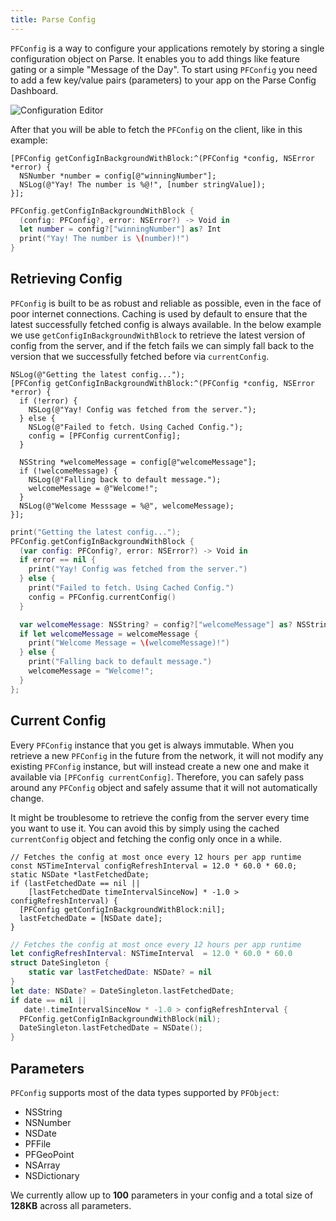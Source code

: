 ```yaml
---
title: Parse Config
---
```


`PFConfig` is a way to configure your applications remotely by storing a single configuration object on Parse. It enables you to add things like feature gating or a simple "Message of the Day". To start using `PFConfig` you need to add a few key/value pairs (parameters) to your app on the Parse Config Dashboard.

<img alt="Configuration Editor" data-echo="{{ '/assets/images/config_editor.png' | prepend: site.baseurl }}"/>

After that you will be able to fetch the `PFConfig` on the client, like in this example:

<div class="language-toggle" markdown="1">

```objective_c
[PFConfig getConfigInBackgroundWithBlock:^(PFConfig *config, NSError *error) {
  NSNumber *number = config[@"winningNumber"];
  NSLog(@"Yay! The number is %@!", [number stringValue]);
}];
```

```swift
PFConfig.getConfigInBackgroundWithBlock {
  (config: PFConfig?, error: NSError?) -> Void in
  let number = config?["winningNumber"] as? Int
  print("Yay! The number is \(number)!")
}
```
</div>

## Retrieving Config

`PFConfig` is built to be as robust and reliable as possible, even in the face of poor internet connections. Caching is used by default to ensure that the latest successfully fetched config is always available. In the below example we use `getConfigInBackgroundWithBlock` to retrieve the latest version of config from the server, and if the fetch fails we can simply fall back to the version that we successfully fetched before via `currentConfig`.

<div class="language-toggle" markdown="1">

```objective_c
NSLog(@"Getting the latest config...");
[PFConfig getConfigInBackgroundWithBlock:^(PFConfig *config, NSError *error) {
  if (!error) {
    NSLog(@"Yay! Config was fetched from the server.");
  } else {
    NSLog(@"Failed to fetch. Using Cached Config.");
    config = [PFConfig currentConfig];
  }

  NSString *welcomeMessage = config[@"welcomeMessage"];
  if (!welcomeMessage) {
    NSLog(@"Falling back to default message.");
    welcomeMessage = @"Welcome!";
  }
  NSLog(@"Welcome Messsage = %@", welcomeMessage);
}];
```

```swift
print("Getting the latest config...");
PFConfig.getConfigInBackgroundWithBlock {
  (var config: PFConfig?, error: NSError?) -> Void in
  if error == nil {
    print("Yay! Config was fetched from the server.")
  } else {
    print("Failed to fetch. Using Cached Config.")
    config = PFConfig.currentConfig()
  }

  var welcomeMessage: NSString? = config?["welcomeMessage"] as? NSString
  if let welcomeMessage = welcomeMessage {
    print("Welcome Message = \(welcomeMessage)!")
  } else {
    print("Falling back to default message.")
    welcomeMessage = "Welcome!";
  }
};
```
</div>

## Current Config

Every `PFConfig` instance that you get is always immutable. When you retrieve a new `PFConfig` in the future from the network, it will not modify any existing `PFConfig` instance, but will instead create a new one and make it available via `[PFConfig currentConfig]`. Therefore, you can safely pass around any `PFConfig` object and safely assume that it will not automatically change.

It might be troublesome to retrieve the config from the server every time you want to use it. You can avoid this by simply using the cached `currentConfig` object and fetching the config only once in a while.

<div class="language-toggle" markdown="1">

```objective_c
// Fetches the config at most once every 12 hours per app runtime
const NSTimeInterval configRefreshInterval = 12.0 * 60.0 * 60.0;
static NSDate *lastFetchedDate;
if (lastFetchedDate == nil ||
    [lastFetchedDate timeIntervalSinceNow] * -1.0 > configRefreshInterval) {
  [PFConfig getConfigInBackgroundWithBlock:nil];
  lastFetchedDate = [NSDate date];
}
```

```swift
// Fetches the config at most once every 12 hours per app runtime
let configRefreshInterval: NSTimeInterval  = 12.0 * 60.0 * 60.0
struct DateSingleton {
    static var lastFetchedDate: NSDate? = nil
}
let date: NSDate? = DateSingleton.lastFetchedDate;
if date == nil ||
   date!.timeIntervalSinceNow * -1.0 > configRefreshInterval {
  PFConfig.getConfigInBackgroundWithBlock(nil);
  DateSingleton.lastFetchedDate = NSDate();
}
```
</div>

## Parameters

`PFConfig`  supports most of the data types supported by `PFObject`:

*   NSString
*   NSNumber
*   NSDate
*   PFFile
*   PFGeoPoint
*   NSArray
*   NSDictionary

We currently allow up to **100** parameters in your config and a total size of **128KB** across all parameters.
